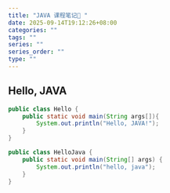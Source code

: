 ```yaml
---
title: "JAVA 课程笔记📑 "
date: 2025-09-14T19:12:26+08:00
categories: ""
tags: ""
series: ""
series_order: ""
type: ""
---
```



## Hello, JAVA 


```java 
public class Hello {
    public static void main(String args[]){
        System.out.println("Hello, JAVA!");
    }
}
```


```java 
public class HelloJava {
    public static void main(String[] args) {
        System.out.println("hello, java");
    }
}
```

